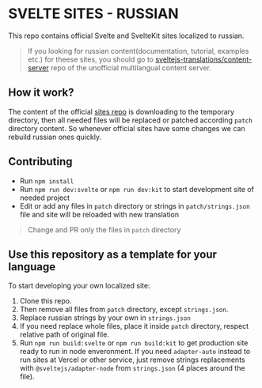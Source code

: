 # SVELTE SITES - RUSSIAN

This repo contains official Svelte and SvelteKit sites localized to russian. 

> If you looking for russian content(documentation, tutorial, examples etc.) for theese sites, you should go to [sveltejs-translations/content-server](https://github.com/sveltejs-translations/content-server/tree/master/docs/ru) repo of the unofficial multilangual content server.

## How it work?

The content of the official [sites repo](https://github.com/sveltejs/sites) is downloading to the temporary directory, then all needed files will be replaced or patched according `patch` directory content. So whenever official sites have some changes we can rebuild russian ones quickly.

## Contributing

* Run `npm install`
* Run `npm run dev:svelte` or `npm run dev:kit` to start development site of needed project
* Edit or add any files in `patch` directory or strings in `patch/strings.json` file and site will be reloaded with new translation

> Change and PR only the files in `patch` directory

## Use this repository as a template for your language

To start developing your own localized site: 

1. Clone this repo. 
2. Then remove all files from `patch` directory, except `strings.json`. 
3. Replace russian strings by your own in `strings.json`
4. If you need replace whole files, place it inside `patch` directory, respect relative path of original file.
5. Run `npm run build:svelte` or `npm run build:kit` to get production site ready to run in node enveronment. If you need `adapter-auto` instead to run sites at Vercel or other service, just remove strings replacements  with `@sveltejs/adapter-node` from `strings.json` (4 places around the file).
